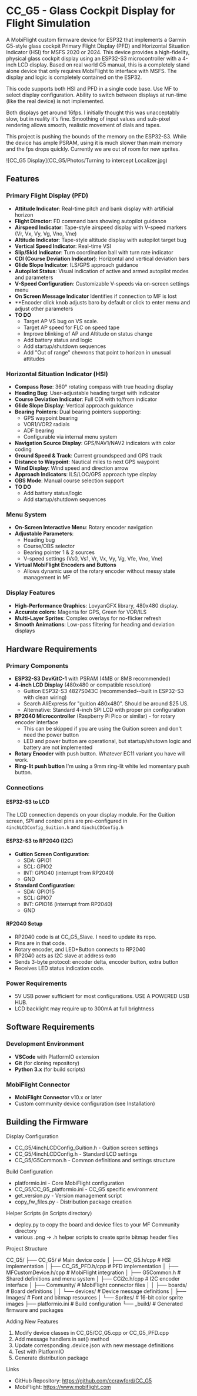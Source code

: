 # CC_G5 - Glass Cockpit Display for Flight Simulation

  A MobiFlight custom firmware device for ESP32 that implements a Garmin G5-style glass cockpit Primary Flight Display
  (PFD) and Horizontal Situation Indicator (HSI) for MSFS 2020 or 2024. This device provides a high-fidelity,
  physical glass cockpit display using an ESP32-S3 microcontroller with a 4-inch LCD display. Based on real
  world G5 manual, this is a completely stand alone device that only requires MobiFlight to interface with
  MSFS. The display and logic is completely contained on the ESP32.

  This code supports both HSI and PFD in a single code base. Use MF to select display configuration. Ability
  to switch between displays at run-time (like the real device) is not implemented.

  Both displays get around 16fps. I initially thought this was unacceptably slow, but in reality it's fine.
  Smoothing of input values and sub-pixel rendering allows smooth, realistic movement of dials and tapes. 

  This project is pushing the bounds of the memory on the ESP32-S3. While the device has ample PSRAM, using it
  is much slower than main memory and the fps drops quickly. Currently we are out of room for new sprites. 

  ![CC_G5 Display](CC_G5/Photos/Turning to intercept Localizer.jpg)

  ## Features

  ### Primary Flight Display (PFD)
  - **Attitude Indicator**: Real-time pitch and bank display with artificial horizon
  - **Flight Director**: FD command bars showing autopilot guidance
  - **Airspeed Indicator**: Tape-style airspeed display with V-speed markers (Vr, Vx, Vy, Vg, Vno, Vne)
  - **Altitude Indicator**: Tape-style altitude display with autopilot target bug
  - **Vertical Speed Indicator**: Real-time VSI 
  - **Slip/Skid Indicator**: Turn coordination ball with turn rate indicator
  - **CDI (Course Deviation Indicator)**: Horizontal and vertical deviation bars
  - **Glide Slope Indicator**: ILS/GPS approach guidance
  - **Autopilot Status**: Visual indication of active and armed autopilot modes and parameters
  - **V-Speed Configuration**: Customizable V-speeds via on-screen settings menu
  - **On Screen Message Indicator** Identifies if connection to MF is lost
  - **Encoder click knob adjusts baro by default or click to enter menu and adjust other parameters
  - **TO DO**
    - Target AP VS bug on VS scale.
    - Target AP speed for FLC on speed tape
    - Improve blinking of AP and Altitude on status change
    - Add battery status and logic
    - Add startup/shutdown sequences
    - Add "Out of range" chevrons that point to horizon in unusual attitudes

  ### Horizontal Situation Indicator (HSI)
  - **Compass Rose**: 360° rotating compass with true heading display
  - **Heading Bug**: User-adjustable heading target with indicator
  - **Course Deviation Indicator**: Full CDI with to/from indicator
  - **Glide Slope Display**: Vertical approach guidance
  - **Bearing Pointers**: Dual bearing pointers supporting:
    - GPS waypoint bearing
    - VOR1/VOR2 radials
    - ADF bearing
    - Configurable via internal menu system
  - **Navigation Source Display**: GPS/NAV1/NAV2 indicators with color coding
  - **Ground Speed & Track**: Current groundspeed and GPS track
  - **Distance to Waypoint**: Nautical miles to next GPS waypoint
  - **Wind Display**: Wind speed and direction arrow
  - **Approach Indicators**: ILS/LOC/GPS approach type display
  - **OBS Mode**: Manual course selection support
  - **TO DO**
    - Add battery status/logic
    - Add startup/shutdown sequences

  ### Menu System
  - **On-Screen Interactive Menu**: Rotary encoder navigation
  - **Adjustable Parameters**:
    - Heading bug
    - Course/OBS selector
    - Bearing pointer 1 & 2 sources
    - V-speed settings (Vs0, Vs1, Vr, Vx, Vy, Vg, Vfe, Vno, Vne)
  - **Virtual MobiFlight Encoders and Buttons**
    - Allows dynamic use of the rotary encoder without messy state management in MF
  
  ### Display Features
  - **High-Performance Graphics**: LovyanGFX library, 480x480 display.
  - **Accurate colors**: Magenta for GPS, Green for VOR/ILS
  - **Multi-Layer Sprites**: Complex overlays for no-flicker refresh
  - **Smooth Animations**: Low-pass filtering for heading and deviation displays
  
  ## Hardware Requirements

  ### Primary Components
  - **ESP32-S3 DevKitC-1** with PSRAM (4MB or 8MB recommended)
  - **4-inch LCD Display** (480x480 or compatible resolution)
    - Guition ESP32-S3 4827S043C (recommended--built in ESP32-S3 with clean wiring)
    - Search AliExpress for "guition 480x480". Should be around $25 US.
    - Alternative: Standard 4-inch SPI LCD with proper pin configuration
  - **RP2040 Microcontroller** (Raspberry Pi Pico or similar) - for rotary encoder interface
    - This can be skipped if you are using the Guition screen and don't need the power button
    - LED and power button are operational, but startup/shutown logic and battery are not implemented  
  - **Rotary Encoder** with push button. Whatever EC11 variant you have will work.
  - **Ring-lit push button** I'm using a 9mm ring-lit white led momentary push button. 

  ### Connections

  #### ESP32-S3 to LCD
  The LCD connection depends on your display module. For the Guition screen, SPI and control pins are
  pre-configured in `4inchLCDConfig_Guition.h` and `4inchLCDConfig.h`

  #### ESP32-S3 to RP2040 (I2C)
  - **Guition Screen Configuration**:
    - SDA: GPIO1
    - SCL: GPIO2
    - INT: GPIO40 (interrupt from RP2040)
    - GND
  - **Standard Configuration**:
    - SDA: GPIO15
    - SCL: GPIO7
    - INT: GPIO16 (interrupt from RP2040)
    - GND

  #### RP2040 Setup
  - RP2040 code is at CC_G5_Slave. I need to update its repo.
  - Pins are in that code.
  - Rotary encoder, and LED+Button connects to RP2040
  - RP2040 acts as I2C slave at address `0x08`
  - Sends 3-byte protocol: encoder delta, encoder button, extra button
  - Receives LED status indication code.

  ### Power Requirements
  - 5V USB power sufficient for most configurations. USE A POWERED USB HUB.
  - LCD backlight may require up to 300mA at full brightness

  ## Software Requirements

  ### Development Environment
  - **VSCode** with PlatformIO extension
  - **Git** (for cloning repository)
  - **Python 3.x** (for build scripts)

  ### MobiFlight Connector
  - **MobiFlight Connector** v10.x or later
  - Custom community device configuration (see Installation)


  
  ## Building the Firmware

  Display Configuration

  - CC_G5/4inchLCDConfig_Guition.h - Guition screen settings
  - CC_G5/4inchLCDConfig.h - Standard LCD settings
  - CC_G5/G5Common.h - Common definitions and settings structure

  Build Configuration

  - platformio.ini - Core MobiFlight configuration
  - CC_G5/CC_G5_platformio.ini - CC_G5 specific environment
  - get_version.py - Version management script
  - copy_fw_files.py - Distribution package creation

  Helper Scripts (in Scripts directory)
  - deploy.py to copy the board and device files to your MF Community directory
  - various .png -> .h helper scripts to create sprite bitmap header files


  Project Structure

  CC_G5/
  ├── CC_G5/                      # Main device code
  │   ├── CC_G5.h/cpp            # HSI implementation
  │   ├── CC_G5_PFD.h/cpp        # PFD implementation
  │   ├── MFCustomDevice.h/cpp   # MobiFlight integration
  │   ├── G5Common.h             # Shared definitions and menu system
  │   ├── CCi2c.h/cpp            # I2C encoder interface
  │   ├── Community/             # MobiFlight connector files
  │   │   ├── boards/           # Board definitions
  │   │   └── devices/          # Device message definitions
  │   ├── Images/               # Font and bitmap resources
  │   └── Sprites/              # 16-bit color sprite images
  ├── platformio.ini            # Build configuration
  └── _build/                   # Generated firmware and packages

  Adding New Features

  1. Modify device classes in CC_G5/CC_G5.cpp or CC_G5_PFD.cpp
  2. Add message handlers in set() method
  3. Update corresponding .device.json with new message definitions
  4. Test with PlatformIO
  5. Generate distribution package

  Links

  - GitHub Repository: https://github.com/ccrawford/CC_G5
  - MobiFlight: https://www.mobiflight.com
